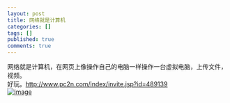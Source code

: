 ```yaml
---
layout: post
title: 网络就是计算机
categories: []
tags: []
published: true
comments: true
---
```

<p><p>网络就是计算机，在网页上像操作自己的电脑一样操作一台虚拟电脑，上传文件，视频。<br />好玩。<a href="http://www.pc2n.com/index/invite.jsp?id=489139">http://www.pc2n.com/index/invite.jsp?id=489139</a><br /><a href="http://images.blogcn.com/2006/11/18/8/walkerwang,2006111814041.jpg" target="_blank"><img alt="image" src="http://images.blogcn.com/2006/11/18/8/walkerwang,2006111814041.jpg" border="0" /></a>&nbsp;<a href="http://images.blogcn.com/2006/11/18/7/walkerwang,2006111813530.jpg" target="_blank"></a></p></p>
